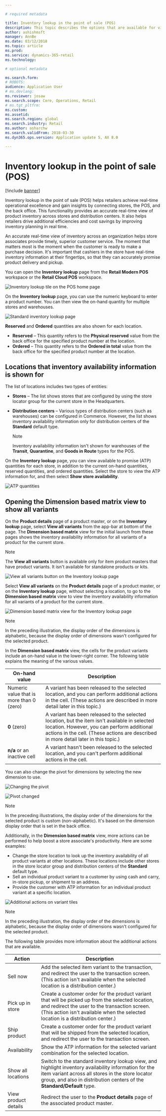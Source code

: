 ```yaml
---

# required metadata

title: Inventory lookup in the point of sale (POS)
description: This topic describes the options that are available for viewing inventory information in the point of sale (POS). 
author: ashishmsft
manager: AnnBe
ms.date: 03/12/2018
ms.topic: article
ms.prod: 
ms.service: dynamics-365-retail
ms.technology: 

# optional metadata

ms.search.form: 
# ROBOTS: 
audience: Application User
# ms.devlang: 
ms.reviewer: josaw
ms.search.scope: Core, Operations, Retail
# ms.tgt_pltfrm: 
ms.custom: 
ms.assetid: 
ms.search.region: global
ms.search.industry: Retail
ms.author: asharchw
ms.search.validFrom: 2018-03-30
ms.dyn365.ops.version: Application update 5, AX 8.0

---
```


# Inventory lookup in the point of sale (POS)

[!include [banner](includes/banner.md)]

Inventory lookup in the point of sale (POS) helps retailers achieve real-time operational excellence and gain insights by connecting stores, the POS, and the back office. This functionality provides an accurate real-time view of product inventory across stores and distribution centers. It also helps retailers drive additional efficiencies and cost savings by improving inventory planning in real time.

An accurate real-time view of inventory across an organization helps store associates provide timely, superior customer service. The moment that matters most is the moment when the customer is ready to make a purchase decision. It's important that cashiers in the store have real-time inventory information at their fingertips, so that they can accurately promise product delivery and pickup.

You can open the **Inventory lookup** page from the **Retail Modern POS** workspace or the **Retail Cloud POS** workspace.

![Inventory lookup tile on the POS home page](media/POSHomepage.png)

On the **Inventory lookup** page, you can use the numeric keyboard to enter a product number. You can then view the on-hand quantity for multiple stores and warehouses.

![Standard inventory lookup page](media/InventoryLookUp.png)

**Reserved** and **Ordered** quantities are also shown for each location.

- **Reserved** – This quantity refers to the **Physical reserved** value from the back office for the specified product number at the location.
- **Ordered** – This quantity refers to the **Ordered in total** value from the back office for the specified product number at the location.

## Locations that inventory availability information is shown for

The list of locations includes two types of entities:

- **Stores** – The list shows stores that are configured by using the store locator group for the current store in the Headquarters.
- **Distribution centers** – Various types of distribution centers (such as warehouses) can be configured in Commerce. However, the list shows inventory availability information only for distribution centers of the **Standard** default type.

    > [!NOTE]
    > Inventory availability information isn't shown for warehouses of the **Transit**, **Quarantine**, and **Goods in Route** types for the POS.

On the **Inventory lookup** page, you can view available to promise (ATP) quantities for each store, in addition to the current on-hand quantities, reserved quantities, and ordered quantities. Select the store to view the ATP information for, and then select **Show store availability**.

![ATP quantities](media/ATP.png)

## Opening the Dimension based matrix view to show all variants

On the **Product details** page of a product master, or on the **Inventory lookup** page, select **View all variants** from the app-bar at bottom of the page. The **Dimension based matrix** view for the initial launch from these pages shows the inventory availability information for all variants of a product for the current store.

> [!NOTE]
> The **View all variants** button is available only for item product masters that have product variants. It isn't available for standalone products or kits.

![View all variants button on the Inventory lookup page](media/StandardToMatrix.png)

Select **View all variants** on the **Product details** page of a product master, or on the **Inventory lookup** page, without selecting a location, to go to the **Dimension based matrix** view to view the inventory availability information for all variants of a product for the current store.

![Dimension based matrix view for the Inventory lookup page](media/Matrix.png)

> [!NOTE]
> In the preceding illustration, the display order of the dimensions is alphabetic, because the display order of dimensions wasn't configured for the selected product.

In the **Dimension based matrix** view, the cells for the product variants include an on-hand value in the lower-right corner. The following table explains the meaning of the various values.

| On-hand value                            | Description |
|------------------------------------------|-------------|
| Numeric value that is more than 0 (zero) | A variant has been released to the selected location, and you can perform additional actions in the cell. (These actions are described in more detail later in this topic.) |
| **0** (zero)                             | A variant has been released to the selected location, but the item isn't available in selected location. However, you can perform additional actions in the cell. (These actions are described in more detail later in this topic.) |
| **n/a** or an inactive cell              | A variant hasn't been released to the selected location, and you can't perform additional actions in the cell. |

You can also change the pivot for dimensions by selecting the new dimension to use.

![Changing the pivot](media/ChangePivot.png)

![Pivot changed](media/PivotChanged.png)

> [!NOTE]
> In the preceding illustrations, the display order of the dimensions for the selected product is custom (non-alphabetic). It's based on the dimension display order that is set in the back office.

Additionally, in the **Dimension based matrix** view, more actions can be performed to help boost a store associate's productivity. Here are some examples:

- Change the store location to look up the inventory availability of all product variants at other locations. These locations include other stores in the store locator group and distribution centers of the **Standard** default type.
- Sell an individual product variant to a customer by using cash and carry, in-store pickup, or shipment to an address.
- Provide the customer with ATP information for an individual product variant at a specific location.

![Additional actions on variant tiles](media/VariantActions.png)

> [!NOTE]
> In the preceding illustration, the display order of the dimensions is alphabetic, because the display order of dimensions wasn't configured for the selected product.

The following table provides more information about the additional actions that are available.

| Action               | Description |
|----------------------|-------------|
| Sell now             | Add the selected item variant to the transaction, and redirect the user to the transaction screen. (This action isn't available when the selected location is a distribution center.) |
| Pick up in store     | Create a customer order for the product variant that will be picked up from the selected location, and redirect the user to the transaction screen. (This action isn't available when the selected location is a distribution center.) |
| Ship product         | Create a customer order for the product variant that will be shipped from the selected location, and redirect the user to the transaction screen. |
| Availability         | Show the ATP information for the selected variant combination for the selected location. |
| Show all locations   | Switch to the standard inventory lookup view, and highlight inventory availability information for the item variant across all stores in the store locator group, and also in distribution centers of the **Standard/Default** type. |
| View product details | Redirect the user to the **Product details** page of the associated product master. |
